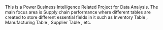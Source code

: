 This is a Power Business Intelligence Related Project for Data Analysis.
The main focus area is Supply chain performance where different tables are created to store different essential fields in it such as Inventory Table , Manufacturing Table , Supplier Table , etc.
